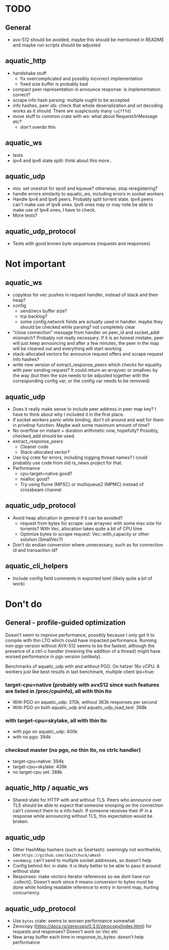 # TODO

## General

* avx-512 should be avoided, maybe this should be mentioned in README
  and maybe run scripts should be adjusted

## aquatic_http
* handshake stuff
  * fix overcomplicated and possibly incorrect implementation
  * fixed size buffer is probably bad
* compact peer representation in announce response: is implementation correct?
* scrape info hash parsing: multiple ought to be accepted
* info hashes, peer ids: check that whole deserialization and url decoding
  works as it should. There are suspicously many `\u{fffd}`
* move stuff to common crate with ws: what about Request/InMessage etc?
  * don't overdo this

## aquatic_ws
* tests
* ipv4 and ipv6 state split: think about this more..

## aquatic_udp
* mio: set oneshot for epoll and kqueue? otherwise, stop reregistering?
* handle errors similarily to aquatic_ws, including errors in socket workers
* Handle Ipv4 and Ipv6 peers. Probably split torrent state. Ipv4 peers
  can't make use of Ipv6 ones. Ipv6 ones may or may note be able to make
  use of Ipv4 ones, I have to check.
* More tests?

## aquatic_udp_protocol
* Tests with good known byte sequences (requests and responses)

# Not important

## aquatic_ws
* copyless for vec pushes in request handler, instead of stack and then heap?
* config
  * send/recv buffer size?
  * tcp backlog?
  * some config.network fields are actually used in handler. maybe they should
    be checked while parsing? not completely clear
* "close connection" message from handler on peer_id and socket_addr mismatch?
  Probably not really necessary. If it is an honest mistake, peer will just
  keep announcing and after a few minutes, the peer in the map will be cleaned
  out and everything will start working
* stack-allocated vectors for announce request offers and scrape request info
  hashes?
* write new version of extract_response_peers which checks for equality with
  peer sending request? It could return an arrayvec or smallvec by the way
  (but then the size needs to be adjusted together with the corresponding
  config var, or the config var needs to be removed)

## aquatic_udp

* Does it really make sense to include peer address in peer map key? I have
  to think about why I included it in the first place.
* if socket workers panic while binding, don't sit around and wait for them
  in privdrop function. Maybe wait some maximum amount of time?
* No overflow on instant + duration arithmetic now, hopefully? Possibly,
  checked_add should be used.
* extract_response_peers
    * Cleaner code
    * Stack-allocated vector?
* Use log crate for errors, including logging thread names? I could probably
  use code from old rs_news project for that.
* Performance
    * cpu-target=native good?
    * mialloc good?
    * Try using flume (MPSC) or multiqueue2 (MPMC) instead of crossbeam channel

## aquatic_udp_protocol
* Avoid heap allocation in general if it can be avoided?
    * request from bytes for scrape: use arrayvec with some max size for
      torrents? With Vec, allocation takes quite a bit of CPU time
    * Optimize bytes to scrape request: Vec::with_capacity or other solution (SmallVec?)
* Don't do endian conversion where unnecessary, such as for connection id and
  transaction id?

## aquatic_cli_helpers

* Include config field comments in exported toml (likely quite a bit of work)

# Don't do

## General - profile-guided optimization

Doesn't seem to improve performance, possibly because I only got it to compile
with thin LTO which could have impacted performance. Running non-pgo version
without AVX-512 seems to be the fastest, although the presence of a ctrl-c handler
(meaning the addition of a thread) might have worsed performance in pgo version
(unlikely).

Benchmarks of aquatic_udp with and without PGO. On hetzer 16x vCPU. 8 workers
just like best results in last benchmark, multiple client ips=true:

### target-cpu=native (probably with avx512 since such features are listed in /proc/cpuinfo), all with thin lto
*   With PGO on aquatic_udp: 370k, without 363k responses per second
*   With PGO on both aquatic_udp and aquatic_udp_load_test: 368k

### with target-cpu=skylake, all with thin lto
*   with pgo on aquatic_udp: 400k
*   with no pgo: 394k

### checkout master (no pgo, no thin lto, no ctrlc handler)

* target-cpu=native: 394k
* target-cpu=skylake: 439k
* no target-cpu set: 388k

## aquatic_http / aquatic_ws
* Shared state for HTTP with and without TLS. Peers who announce over TLS
  should be able to expect that someone snooping on the connection can't
  connect them to a info hash. If someone receives their IP in a response
  while announcing without TLS, this expectation would be broken.

## aquatic_udp

* Other HashMap hashers (such as SeaHash): seemingly not worthwhile, see
  `https://github.com/tkaitchuck/aHash`
* `sendmmsg`: can't send to multiple socket addresses, so doesn't help
* Config behind Arc in state: it is likely better to be able to pass it around
  without state
* Responses: make vectors iterator references so we dont have run .collect().
  Doesn't work since it means conversion to bytes must be done while holding
  readable reference to entry in torrent map, hurting concurrency.

## aquatic_udp_protocol

* Use `bytes` crate: seems to worsen performance somewhat
* Zerocopy (https://docs.rs/zerocopy/0.3.0/zerocopy/index.html) for requests
  and responses? Doesn't work on Vec etc
* New array buffer each time in response_to_bytes: doesn't help performance
